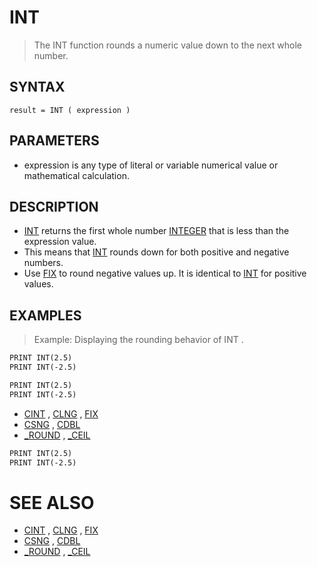 # INT
> The INT function rounds a numeric value down to the next whole number.

## SYNTAX
`result = INT ( expression )`

## PARAMETERS
* expression is any type of literal or variable numerical value or mathematical calculation.


## DESCRIPTION
* [INT](INT.md) returns the first whole number [INTEGER](INTEGER.md) that is less than the expression value.
* This means that [INT](INT.md) rounds down for both positive and negative numbers.
* Use [FIX](FIX.md) to round negative values up. It is identical to [INT](INT.md) for positive values.


## EXAMPLES
> Example: Displaying the rounding behavior of INT .

```vb
PRINT INT(2.5)
PRINT INT(-2.5)
```


```vb
PRINT INT(2.5)
PRINT INT(-2.5)
```

* [CINT](CINT.md) , [CLNG](CLNG.md) , [FIX](FIX.md)
* [CSNG](CSNG.md) , [CDBL](CDBL.md)
* [_ROUND](_ROUND.md) , [_CEIL](_CEIL.md)

```vb
PRINT INT(2.5)
PRINT INT(-2.5)
```



# SEE ALSO
* [CINT](CINT.md) , [CLNG](CLNG.md) , [FIX](FIX.md)
* [CSNG](CSNG.md) , [CDBL](CDBL.md)
* [_ROUND](_ROUND.md) , [_CEIL](_CEIL.md)

